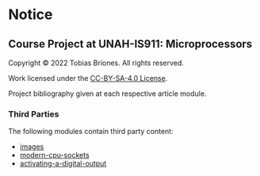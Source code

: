 # Notice

## Course Project at UNAH-IS911: Microprocessors

Copyright © 2022 Tobias Briones. All rights reserved.

Work licensed under the [CC-BY-SA-4.0 License](LICENSE).

Project bibliography given at each respective article module.

### Third Parties

The following modules contain third party content:

- [images](images/notice.md)
- [modern-cpu-sockets](modern-cpu-sockets/images/notice.md)
- [activating-a-digital-output](activating-a-digital-output/images/notice.md)
